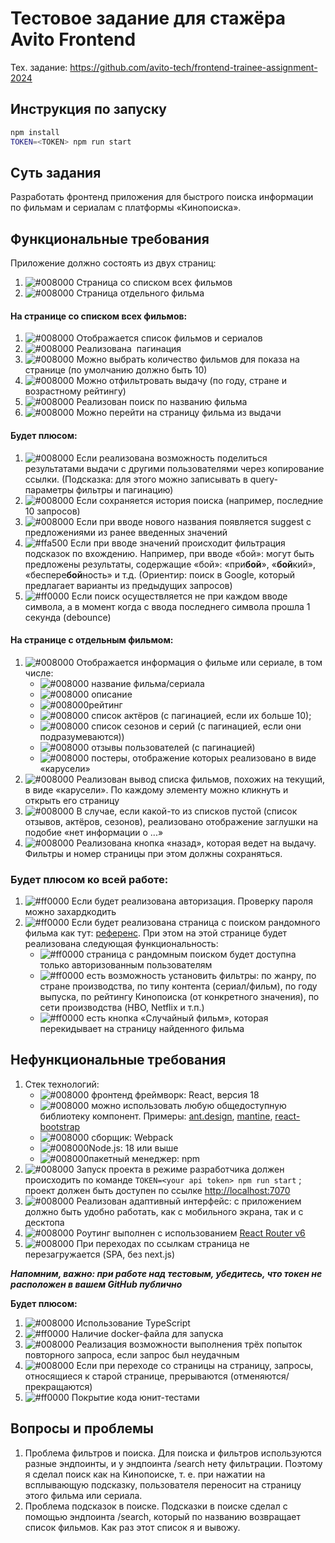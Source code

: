 # Тестовое задание для стажёра Avito Frontend

Тех. задание: https://github.com/avito-tech/frontend-trainee-assignment-2024

## Инструкция по запуску

```bash
npm install
TOKEN=<TOKEN> npm run start
```

## Суть задания
Разработать фронтенд приложения для быстрого поиска информации по фильмам и сериалам с платформы «Кинопоиска».

## Функциональные требования
Приложение должно состоять из двух страниц:
1. ![#008000](https://placehold.co/10x10/008000/008000.png) Страница со списком всех фильмов
2. ![#008000](https://placehold.co/10x10/008000/008000.png) Страница отдельного фильма
#### На странице со списком всех фильмов:
1. ![#008000](https://placehold.co/10x10/008000/008000.png) Отображается список фильмов и сериалов
2. ![#008000](https://placehold.co/10x10/008000/008000.png) Реализована  пагинация
3. ![#008000](https://placehold.co/10x10/008000/008000.png) Можно выбрать количество фильмов для показа на странице (по умолчанию должно быть 10)
4. ![#008000](https://placehold.co/10x10/008000/008000.png) Можно отфильтровать выдачу (по году, стране и возрастному рейтингу)
5. ![#008000](https://placehold.co/10x10/008000/008000.png) Реализован поиск по названию фильма
6. ![#008000](https://placehold.co/10x10/008000/008000.png) Можно перейти на страницу фильма из выдачи
#### Будет плюсом:
1. ![#008000](https://placehold.co/10x10/008000/008000.png) Если реализована возможность поделиться результатами выдачи с другими пользователями через копирование ссылки. (Подсказка: для этого можно записывать в query-параметры фильтры и пагинацию)
2. ![#008000](https://placehold.co/10x10/008000/008000.png) Если сохраняется история поиска (например, последние 10 запросов)
3. ![#008000](https://placehold.co/10x10/008000/008000.png) Если при вводе нового названия появляется suggest с предложениями из ранее введенных значений
4. ![#ffa500](https://placehold.co/10x10/ffa500/ffa500.png) Если при вводе значений происходит фильтрация подсказок по вхождению.  Например, при вводе «бой»: могут быть предложены результаты, содержащие «бой»: «при**бой**», «**бой**кий», «беспере**бой**ность» и т.д. (Ориентир: поиск в Google, который предлагает варианты из предыдущих запросов)
5. ![#ff0000](https://placehold.co/10x10/ff0000/ff0000.png) Если поиск осуществляется не при каждом вводе символа, а в момент когда с ввода последнего символа прошла 1 секунда (debounce)
#### На странице с отдельным фильмом:
1. ![#008000](https://placehold.co/10x10/008000/008000.png) Отображается информация о фильме или сериале, в том числе:
	- ![#008000](https://placehold.co/10x10/008000/008000.png) название фильма/сериала
	- ![#008000](https://placehold.co/10x10/008000/008000.png) описание
	- ![#008000](https://placehold.co/10x10/008000/008000.png)рейтинг
	- ![#008000](https://placehold.co/10x10/008000/008000.png) список актёров (с пагинацией, если их больше 10); 
	- ![#008000](https://placehold.co/10x10/008000/008000.png) список сезонов и серий (с пагинацией, если они подразумеваются)) 
	- ![#008000](https://placehold.co/10x10/008000/008000.png) отзывы пользователей (с пагинацией)
	- ![#008000](https://placehold.co/10x10/008000/008000.png) постеры, отображение которых реализовано в виде «карусели»
2. ![#008000](https://placehold.co/10x10/008000/008000.png) Реализован вывод списка фильмов, похожих на текущий, в виде «карусели». По каждому элементу можно кликнуть и открыть его страницу
3. ![#008000](https://placehold.co/10x10/008000/008000.png) В случае, если какой-то из списков пустой (список отзывов, актёров, сезонов), реализовано отображение заглушки на подобие «нет информации о ...»
4. ![#008000](https://placehold.co/10x10/008000/008000.png) Реализована кнопка «назад», которая ведет на выдачу. Фильтры и номер страницы при этом должны сохраняться.
### Будет плюсом ко всей работе:
1. ![#ff0000](https://placehold.co/10x10/ff0000/ff0000.png) Если будет реализована авторизация. Проверку пароля можно захардкодить
2. ![#ff0000](https://placehold.co/10x10/ff0000/ff0000.png) Если будет реализована страница c поиском рандомного фильма как тут: [референс](https://www.kinopoisk.ru/chance/). При этом на этой странице будет реализована следующая функциональность: 
	- ![#ff0000](https://placehold.co/10x10/ff0000/ff0000.png) страница с рандомным поиском будет доступна только авторизованным пользователям
	- ![#ff0000](https://placehold.co/10x10/ff0000/ff0000.png) есть возможность установить фильтры: по жанру, по стране производства, по типу контента (сериал/фильм), по году выпуска, по рейтингу Кинопоиска (от конкретного значения), по сети производства (HBO, Netflix и т.п.)
	- ![#ff0000](https://placehold.co/10x10/ff0000/ff0000.png) есть кнопка «Случайный фильм», которая перекидывает на страницу найденного фильма

## Нефункциональные требования
1. Стек технологий:
	- ![#008000](https://placehold.co/10x10/008000/008000.png) фронтенд фреймворк: React, версия 18
	- ![#008000](https://placehold.co/10x10/008000/008000.png) можно использовать любую общедоступную библиотеку компонент. Примеры: [ant.design](https://ant.design/), [mantine](https://mantine.dev/), [react-bootstrap](https://react-bootstrap.github.io/)
	- ![#008000](https://placehold.co/10x10/008000/008000.png) сборщик: Webpack
	- ![#008000](https://placehold.co/10x10/008000/008000.png)Node.js: 18 или выше
	- ![#008000](https://placehold.co/10x10/008000/008000.png)пакетный менеджер: npm
1. ![#008000](https://placehold.co/10x10/008000/008000.png) Запуск проекта в режиме разработчика должен происходить по команде `TOKEN=<your api token> npm run start` ; проект должен быть доступен по ссылке [http://localhost:7070](http://localhost:7070)
2. ![#008000](https://placehold.co/10x10/008000/008000.png) Реализован адаптивный интерфейс: с приложением должно быть удобно работать, как с мобильного экрана, так и с десктопа
3. ![#008000](https://placehold.co/10x10/008000/008000.png) Роутинг выполнен с использованием [React Router v6](https://reactrouter.com/en/main)
4. ![#008000](https://placehold.co/10x10/008000/008000.png) При переходах по ссылкам страница не перезагружается (SPA, без next.js)

***Напомним, важно: при работе над тестовым, убедитесь, что токен не расположен в вашем GitHub публично***

**Будет плюсом:**
1. ![#008000](https://placehold.co/10x10/008000/008000.png) Использование TypeScript
2. ![#ff0000](https://placehold.co/10x10/ff0000/ff0000.png) Наличие docker-файла для запуска
3. ![#008000](https://placehold.co/10x10/008000/008000.png) Реализация возможности выполнения трёх попыток повторного запроса, если запрос был неудачным 
4. ![#008000](https://placehold.co/10x10/008000/008000.png) Если при переходе со страницы на страницу, запросы, относящиеся к старой странице, прерываются (отменяются/прекращаются)
5. ![#ff0000](https://placehold.co/10x10/ff0000/ff0000.png) Покрытие кода юнит-тестами

## Вопросы и проблемы
1. Проблема фильтров и поиска. Для поиска и фильтров используются разные эндпоинты, и у эндпоинта /search нету фильтрации. Поэтому я сделал поиск как на Кинопоиске, т. е. при нажатии на всплывающую подсказку, пользователя переносит на страницу этого фильма или сериала.
2. Проблема подсказок в поиске. Подсказки в поиске сделал с помощью эндпоинта /search, который по названию возвращает список фильмов. Как раз этот список я и вывожу.
